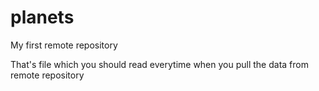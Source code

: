 # planets
My first remote repository

That's file which you should read everytime when you pull the data from remote repository
